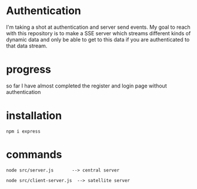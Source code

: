 # Authentication

I'm taking a shot at authentication and server send events. 
My goal to reach with this repository is to make a SSE server which streams
different kinds of dynamic data and only be able to get to this data if you are authenticated to that data stream. 


# progress

so far I have almost completed the register and login page without authentication

# installation 

```
npm i express

```

# commands 

```
node src/server.js       --> central server

node src/client-server.js  --> satellite server
```
